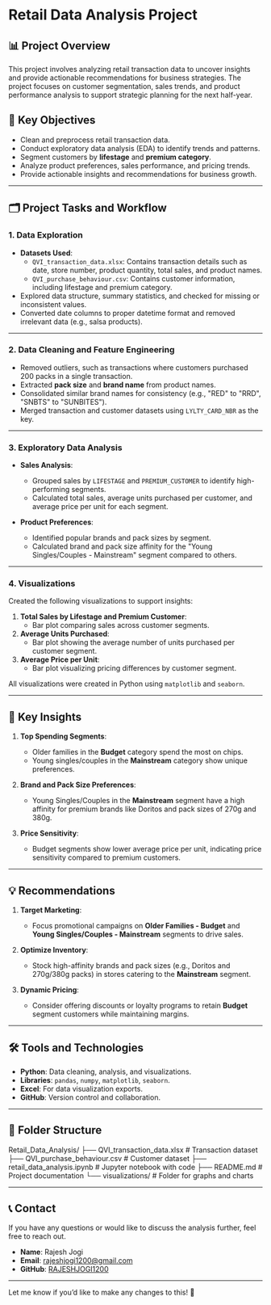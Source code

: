 # Retail Data Analysis Project

## 📊 Project Overview
This project involves analyzing retail transaction data to uncover insights and provide actionable recommendations for business strategies. The project focuses on customer segmentation, sales trends, and product performance analysis to support strategic planning for the next half-year.

## 🚀 Key Objectives
- Clean and preprocess retail transaction data.
- Conduct exploratory data analysis (EDA) to identify trends and patterns.
- Segment customers by **lifestage** and **premium category**.
- Analyze product preferences, sales performance, and pricing trends.
- Provide actionable insights and recommendations for business growth.

---

## 🗂️ Project Tasks and Workflow

### **1. Data Exploration**
- **Datasets Used**:
  - `QVI_transaction_data.xlsx`: Contains transaction details such as date, store number, product quantity, total sales, and product names.
  - `QVI_purchase_behaviour.csv`: Contains customer information, including lifestage and premium category.
- Explored data structure, summary statistics, and checked for missing or inconsistent values.
- Converted date columns to proper datetime format and removed irrelevant data (e.g., salsa products).

---

### **2. Data Cleaning and Feature Engineering**
- Removed outliers, such as transactions where customers purchased 200 packs in a single transaction.
- Extracted **pack size** and **brand name** from product names.
- Consolidated similar brand names for consistency (e.g., "RED" to "RRD", "SNBTS" to "SUNBITES").
- Merged transaction and customer datasets using `LYLTY_CARD_NBR` as the key.

---

### **3. Exploratory Data Analysis**
- **Sales Analysis**:
  - Grouped sales by `LIFESTAGE` and `PREMIUM_CUSTOMER` to identify high-performing segments.
  - Calculated total sales, average units purchased per customer, and average price per unit for each segment.

- **Product Preferences**:
  - Identified popular brands and pack sizes by segment.
  - Calculated brand and pack size affinity for the "Young Singles/Couples - Mainstream" segment compared to others.

---

### **4. Visualizations**
Created the following visualizations to support insights:
1. **Total Sales by Lifestage and Premium Customer**:
   - Bar plot comparing sales across customer segments.
2. **Average Units Purchased**:
   - Bar plot showing the average number of units purchased per customer segment.
3. **Average Price per Unit**:
   - Bar plot visualizing pricing differences by customer segment.

All visualizations were created in Python using `matplotlib` and `seaborn`.

---

## 📌 Key Insights
1. **Top Spending Segments**:
   - Older families in the **Budget** category spend the most on chips.
   - Young singles/couples in the **Mainstream** category show unique preferences.

2. **Brand and Pack Size Preferences**:
   - Young Singles/Couples in the **Mainstream** segment have a high affinity for premium brands like Doritos and pack sizes of 270g and 380g.

3. **Price Sensitivity**:
   - Budget segments show lower average price per unit, indicating price sensitivity compared to premium customers.

---

## 💡 Recommendations
1. **Target Marketing**:
   - Focus promotional campaigns on **Older Families - Budget** and **Young Singles/Couples - Mainstream** segments to drive sales.

2. **Optimize Inventory**:
   - Stock high-affinity brands and pack sizes (e.g., Doritos and 270g/380g packs) in stores catering to the **Mainstream** segment.

3. **Dynamic Pricing**:
   - Consider offering discounts or loyalty programs to retain **Budget** segment customers while maintaining margins.

---

## 🛠️ Tools and Technologies
- **Python**: Data cleaning, analysis, and visualizations.
- **Libraries**: `pandas`, `numpy`, `matplotlib`, `seaborn`.
- **Excel**: For data visualization exports.
- **GitHub**: Version control and collaboration.

---

## 📂 Folder Structure
Retail_Data_Analysis/ ├── QVI_transaction_data.xlsx # Transaction dataset ├── QVI_purchase_behaviour.csv # Customer dataset ├── retail_data_analysis.ipynb # Jupyter notebook with code ├── README.md # Project documentation └── visualizations/ # Folder for graphs and charts


---

## 📞 Contact
If you have any questions or would like to discuss the analysis further, feel free to reach out.

- **Name**: Rajesh Jogi
- **Email**: rajeshjogi1200@gmail.com
- **GitHub**: [RAJESHJOGI1200](https://github.com/RAJESHJOGI1200)

---

Let me know if you’d like to make any changes to this! 🚀
